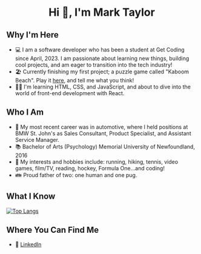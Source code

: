 <h1 align="center">Hi 👋, I'm Mark Taylor</h1>

## Why I'm Here
- 💻 I am a software developer who has been a student at Get Coding since April, 2023. I am passionate about learning new things, building cool projects, and am eager to transition into the tech industry!
- :beach_umbrella: Currently finishing my first project; a puzzle game called "Kaboom Beach". Play it [here](https://marktaylor7.github.io/KaboomBeach/), and tell me what you think!
- 👩‍💻 I'm learning HTML, CSS, and JavaScript, and about to dive into the world of front-end development with React.

## Who I Am
- :car: My most recent career was in automotive, where I held positions at BMW St. John's as Sales Consultant, Product Specialist, and Assistant Service Manager.
- :books: Bachelor of Arts (Psychology) Memorial University of Newfoundland, 2016
- :tennis: My interests and hobbies include: running, hiking, tennis, video games, film/TV, reading, hockey, Formula One...and coding!
- :family: Proud father of two: one human and one pug.

## What I Know
[![Top Langs](https://github-readme-stats.vercel.app/api/top-langs/?username=MarkTaylor7)](https://github.com/MarkTaylor7/github-readme-stats)

## Where You Can Find Me
- :link: [LinkedIn](https://www.linkedin.com/in/marktaylor27/)

